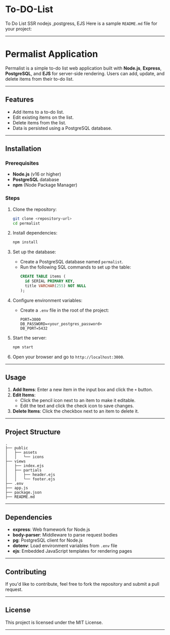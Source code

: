 # To-DO-List

To Do List SSR nodejs ,postgress, EJS
Here is a sample `README.md` file for your project:

---

# Permalist Application

Permalist is a simple to-do list web application built with **Node.js**, **Express**, **PostgreSQL**, and **EJS** for server-side rendering. Users can add, update, and delete items from their to-do list.

---

## Features

- Add items to a to-do list.
- Edit existing items on the list.
- Delete items from the list.
- Data is persisted using a PostgreSQL database.

---

## Installation

### Prerequisites

- **Node.js** (v16 or higher)
- **PostgreSQL** database
- **npm** (Node Package Manager)

### Steps

1. Clone the repository:

   ```bash
   git clone <repository-url>
   cd permalist
   ```

2. Install dependencies:

   ```bash
   npm install
   ```

3. Set up the database:

   - Create a PostgreSQL database named `permalist`.
   - Run the following SQL commands to set up the table:
     ```sql
     CREATE TABLE items (
       id SERIAL PRIMARY KEY,
       title VARCHAR(255) NOT NULL
     );
     ```

4. Configure environment variables:

   - Create a `.env` file in the root of the project:
     ```plaintext
     PORT=3000
     DB_PASSWORD=<your_postgres_password>
     DB_PORT=5432
     ```

5. Start the server:

   ```bash
   npm start
   ```

6. Open your browser and go to `http://localhost:3000`.

---

## Usage

1. **Add Items**: Enter a new item in the input box and click the `+` button.
2. **Edit Items**:
   - Click the pencil icon next to an item to make it editable.
   - Edit the text and click the check icon to save changes.
3. **Delete Items**: Click the checkbox next to an item to delete it.

---

## Project Structure

```
.
├── public
│   ├── assets
│   │   └── icons
├── views
│   ├── index.ejs
│   ├── partials
│   │   ├── header.ejs
│   │   └── footer.ejs
├── .env
├── app.js
├── package.json
├── README.md
```

---

## Dependencies

- **express**: Web framework for Node.js
- **body-parser**: Middleware to parse request bodies
- **pg**: PostgreSQL client for Node.js
- **dotenv**: Load environment variables from `.env` file
- **ejs**: Embedded JavaScript templates for rendering pages

---

## Contributing

If you'd like to contribute, feel free to fork the repository and submit a pull request.

---

## License

This project is licensed under the MIT License.

---
